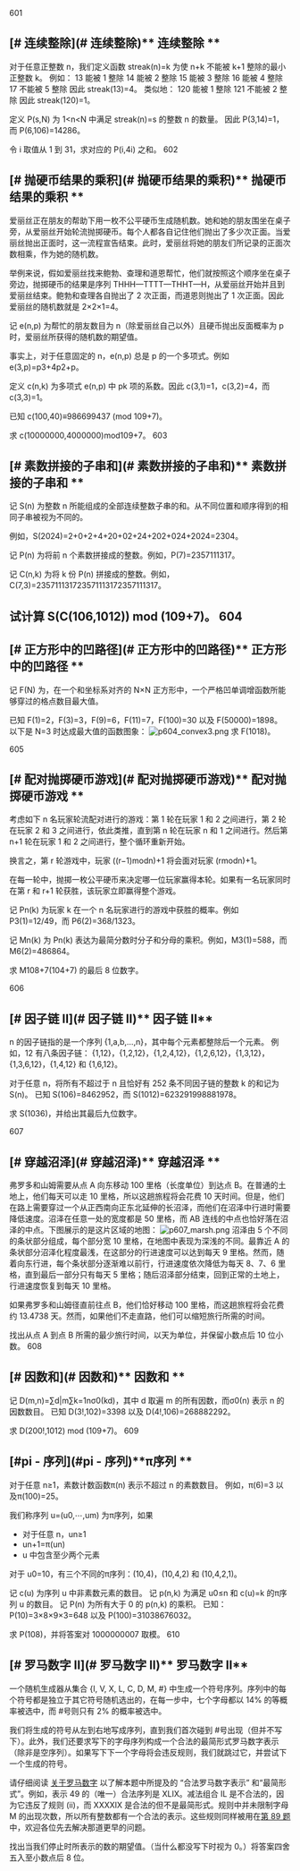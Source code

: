 601
## [# 连续整除](# 连续整除)** 连续整除 **

对于任意正整数 n，我们定义函数 streak(n)=k 为使 n+k 不能被 k+1 整除的最小正整数 k。
例如：
13 能被 1 整除
14 能被 2 整除
15 能被 3 整除
16 能被 4 整除
17 不能被 5 整除
因此 streak(13)=4。
类似地：
120 能被 1 整除
121 不能被 2 整除
因此 streak(120)=1。

定义 P(s,N) 为 1<n<N 中满足 streak(n)=s 的整数 n 的数量。
因此 P(3,14)=1，而 P(6,106)=14286。

令 i 取值从 1 到 31，求对应的 P(i,4i) 之和。
602
## [# 抛硬币结果的乘积](# 抛硬币结果的乘积)** 抛硬币结果的乘积 **

爱丽丝正在朋友的帮助下用一枚不公平硬币生成随机数。她和她的朋友围坐在桌子旁，从爱丽丝开始轮流抛掷硬币。每个人都各自记住他们抛出了多少次正面。当爱丽丝抛出正面时，这一流程宣告结束。此时，爱丽丝将她的朋友们所记录的正面次数相乘，作为她的随机数。

举例来说，假如爱丽丝找来鲍勃、查理和道恩帮忙，他们就按照这个顺序坐在桌子旁边，抛掷硬币的结果是序列 THHH—TTTT—THHT—H，从爱丽丝开始并且到爱丽丝结束。鲍勃和查理各自抛出了 2 次正面，而道恩则抛出了 1 次正面。因此爱丽丝的随机数就是 2×2×1=4。

记 e(n,p) 为帮忙的朋友数目为 n（除爱丽丝自己以外）且硬币抛出反面概率为 p 时，爱丽丝所获得的随机数的期望值。

事实上，对于任意固定的 n，e(n,p) 总是 p 的一个多项式。例如 e(3,p)=p3+4p2+p。

定义 c(n,k) 为多项式 e(n,p) 中 pk 项的系数。因此 c(3,1)=1，c(3,2)=4，而 c(3,3)=1。

已知 c(100,40)≡986699437 (mod 109+7)。

求 c(10000000,4000000)mod109+7。
603
## [# 素数拼接的子串和](# 素数拼接的子串和)** 素数拼接的子串和 **

记 S(n) 为整数 n 所能组成的全部连续整数子串的和。从不同位置和顺序得到的相同子串被视为不同的。

例如，S(2024)=2+0+2+4+20+02+24+202+024+2024=2304。

记 P(n) 为将前 n 个素数拼接成的整数。例如，P(7)=2357111317。

记 C(n,k) 为将 k 份 P(n) 拼接成的整数。例如，C(7,3)=235711131723571113172357111317。

试计算 S(C(106,1012)) mod (109+7)。
604
---

## [# 正方形中的凹路径](# 正方形中的凹路径)** 正方形中的凹路径 **

记 F(N) 为，在一个和坐标系对齐的 N×N 正方形中，一个严格凹单调增函数所能够穿过的格点数目最大值。

已知 F(1)=2，F(3)=3，F(9)=6，F(11)=7，F(100)=30 以及 F(50000)=1898。
以下是 N=3 时达成最大值的函数图象：
![p604_convex3.png](https://projecteuler.net/project/images/p604_convex3.png)
求 F(1018)。


605

## [# 配对抛掷硬币游戏](# 配对抛掷硬币游戏)** 配对抛掷硬币游戏 **

考虑如下 n 名玩家轮流配对进行的游戏：第 1 轮在玩家 1 和 2 之间进行，第 2 轮在玩家 2 和 3 之间进行，依此类推，直到第 n 轮在玩家 n 和 1 之间进行。然后第 n+1 轮在玩家 1 和 2 之间进行，整个循环重新开始。

换言之，第 r 轮游戏中，玩家 ((r−1)modn)+1 将会面对玩家 (rmodn)+1。

在每一轮中，抛掷一枚公平硬币来决定哪一位玩家赢得本轮。如果有一名玩家同时在第 r 和 r+1 轮获胜，该玩家立即赢得整个游戏。

记 Pn(k) 为玩家 k 在一个 n 名玩家进行的游戏中获胜的概率。例如 P3(1)=12/49，而 P6(2)=368/1323。

记 Mn(k) 为 Pn(k) 表达为最简分数时分子和分母的乘积。例如，M3(1)=588，而 M6(2)=486864。

求 M108+7(104+7) 的最后 8 位数字。

606
## [# 因子链 II](# 因子链 II)** 因子链 II**

n 的因子链指的是一个序列 {1,a,b,…,n}，其中每个元素都整除后一个元素。
例如，12 有八条因子链：
{1,12}，{1,2,12}，{1,2,4,12}，{1,2,6,12}，{1,3,12}，{1,3,6,12}，{1,4,12} 和 {1,6,12}。

对于任意 n，将所有不超过于 n 且恰好有 252 条不同因子链的整数 k 的和记为 S(n)。
已知 S(106)=8462952，而 S(1012)=623291998881978。

求 S(1036)，并给出其最后九位数字。

607
## [# 穿越沼泽](# 穿越沼泽)** 穿越沼泽 **

弗罗多和山姆需要从点 A 向东移动 100 里格（长度单位）到达点 B。在普通的土地上，他们每天可以走 10 里格，所以这趟旅程将会花费 10 天时间。但是，他们在路上需要穿过一个从正西南向正东北延伸的长沼泽，而他们在沼泽中行进时需要降低速度。沼泽在任意一处的宽度都是 50 里格，而 AB 连线的中点也恰好落在沼泽的中点。下图展示的是这片区域的地图：
![p607_marsh.png](https://projecteuler.net/project/images/p607_marsh.png)
沼泽由 5 个不同的条状部分组成，每个部分宽 10 里格，在地图中表现为深浅的不同。最靠近 A 的条状部分沼泽化程度最浅，在这部分的行进速度可以达到每天 9 里格。然而，随着向东行进，每个条状部分逐渐难以前行，行进速度依次降低为每天 8、7、6 里格，直到最后一部分只有每天 5 里格；随后沼泽部分结束，回到正常的土地上，行进速度恢复到每天 10 里格。

如果弗罗多和山姆径直前往点 B，他们恰好移动 100 里格，而这趟旅程将会花费约 13.4738 天。然而，如果他们不走直路，他们可以缩短旅行所需的时间。

找出从点 A 到点 B 所需的最少旅行时间，以天为单位，并保留小数点后 10 位小数。
608
## [# 因数和](# 因数和)** 因数和 **

记 D(m,n)=∑d|m∑k=1nσ0(kd)，其中 d 取遍 m 的所有因数，而σ0(n) 表示 n 的因数数目。
已知 D(3!,102)=3398 以及 D(4!,106)=268882292。

求 D(200!,1012) mod (109+7)。
609
## [#pi - 序列](#pi - 序列)**π序列 **

对于任意 n≥1，素数计数函数π(n) 表示不超过 n 的素数数目。
例如，π(6)=3 以及π(100)=25。

我们称序列 u=(u0,⋯,um) 为π序列，如果

- 对于任意 n，un≥1
- un+1=π(un)
- u 中包含至少两个元素

对于 u0=10，有三个不同的π序列：(10,4)，(10,4,2) 和 (10,4,2,1)。

记 c(u) 为序列 u 中非素数元素的数目。
记 p(n,k) 为满足 u0≤n 和 c(u)=k 的π序列 u 的数目。
记 P(n) 为所有大于 0 的 p(n,k) 的乘积。
已知：P(10)=3×8×9×3=648 以及 P(100)=31038676032。

求 P(108)，并将答案对 1000000007 取模。
610


## [# 罗马数字 II](# 罗马数字 II)** 罗马数字 II**

一个随机生成器从集合 {I, V, X, L, C, D, M, #} 中生成一个符号序列。序列中的每个符号都是独立于其它符号随机选出的，在每一步中，七个字母都以 14% 的等概率被选中，而 #号则只有 2% 的概率被选中。

我们将生成的符号从左到右地写成序列，直到我们首次碰到 #号出现（但并不写下）。此外，我们还要求写下的字母序列构成一个合法的最简形式罗马数字表示（除非是空序列）。如果写下下一个字母将会违反规则，我们就跳过它，并尝试下一个生成的符号。

请仔细阅读 [关于罗马数字](https://projecteuler.net/about=roman_numerals) 以了解本题中所提及的 “合法罗马数字表示” 和“最简形式”。例如，表示 49 的（唯一）合法序列是 XLIX。减法组合 IL 是不合法的，因为它违反了规则 (ii)，而 XXXXIX 是合法的但不是最简形式。规则中并未限制字母 M 的出现次数，所以所有整数都有一个合法的表示。这些规则同样被用在[第 89 题](/89/) 中，欢迎各位先去解决那道更早的问题。

找出当我们停止时所表示的数的期望值。（当什么都没写下时视为 0。）将答案四舍五入至小数点后 8 位。
